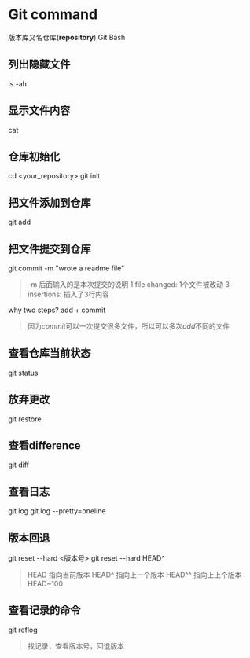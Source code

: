 # Git command

版本库又名仓库(**repository**)
Git Bash

## 列出隐藏文件
ls -ah

## 显示文件内容
cat <yourfile>

## 仓库初始化
cd <your_repository>
git init

## 把文件添加到仓库
git add <yourfile>

## 把文件提交到仓库
git commit -m "wrote a readme file"
> -m 后面输入的是本次提交的说明
> 1 file changed: 1个文件被改动
> 3 insertions: 插入了3行内容

why two steps? add + commit
> 因为*commit*可以一次提交很多文件，所以可以多次*add*不同的文件

## 查看仓库当前状态
git status

## 放弃更改
git restore <yourfile>

## 查看difference
git diff <yourfile>

## 查看日志
git log
git log --pretty=oneline

## 版本回退
git reset --hard <版本号> 
git reset --hard HEAD^
> HEAD 指向当前版本 HEAD^ 指向上一个版本 HEAD^^ 指向上上个版本 HEAD~100

## 查看记录的命令
git reflog
> 找记录，查看版本号，回退版本
